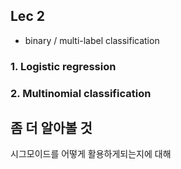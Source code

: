 ## Lec 2
- binary / multi-label classification

### 1. Logistic regression


### 2. Multinomial classification


## 좀 더 알아볼 것
시그모이드를 어떻게 활용하게되는지에 대해